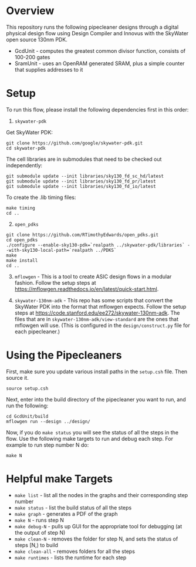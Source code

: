 # Overview
This repository runs the following pipecleaner designs through a digital physical design flow using Design Compiler and Innovus with the SkyWater open source 130nm PDK.
*  GcdUnit - computes the greatest common divisor function, consists of 100-200 gates
*  SramUnit - uses an OpenRAM generated SRAM, plus a simple counter that supplies addresses to it

# Setup
To run this flow, please install the following dependencies first in this order:

1. `skywater-pdk` 

Get SkyWater PDK:
```
git clone https://github.com/google/skywater-pdk.git
cd skywater-pdk
```
The cell libraries are in submodules that need to be checked out independently:
```
git submodule update --init libraries/sky130_fd_sc_hd/latest
git submodule update --init libraries/sky130_fd_pr/latest
git submodule update --init libraries/sky130_fd_io/latest
```
To create the .lib timing files:
```
make timing
cd ..
```

2. `open_pdks`

```
git clone https://github.com/RTimothyEdwards/open_pdks.git
cd open_pdks
./configure --enable-sky130-pdk=`realpath ../skywater-pdk/libraries` --with-sky130-local-path=`realpath ../PDKS`
make
make install
cd .. 
```

3. `mflowgen` - This is a tool to create ASIC design flows in a modular fashion.
Follow the setup steps at https://mflowgen.readthedocs.io/en/latest/quick-start.html.

4. `skywater-130nm-adk` - This repo has some scripts that convert the SkyWater PDK into the format that mflowgen expects. Follow the setup steps at https://code.stanford.edu/ee272/skywater-130nm-adk. The files that are in `skywater-130nm-adk/view-standard` are the ones that mflowgen will use. (This is configured in the `design/construct.py` file for each pipecleaner.)

# Using the Pipecleaners

First, make sure you update various install paths in the `setup.csh` file. Then source it.
```
source setup.csh
```

Next, enter into the build directory of the pipecleaner you want to run, and run the following:
```
cd GcdUnit/build
mflowgen run --design ../design/
```

Now, if you do `make status` you will see the status of all the steps in the flow. Use the following make targets to run and debug each step. For example to run step number N do:
```
make N
```

# Helpful make Targets
*  `make list` - list all the nodes in the graphs and their corresponding step number
*  `make status` - list the build status of all the steps
*  `make graph` - generates a PDF of the graph
*  `make N` - runs step N
*  `make debug-N` - pulls up GUI for the appropriate tool for debugging (at the output of step N)
*  `make clean-N` - removes the folder for step N, and sets the status of steps [N,) to build
*  `make clean-all` - removes folders for all the steps
*  `make runtimes` - lists the runtime for each step

